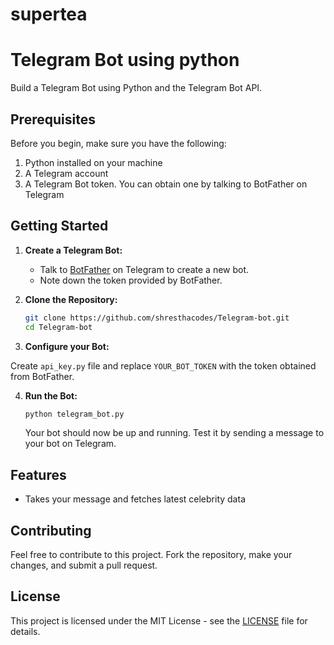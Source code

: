 # supertea
 
# Telegram Bot using python

Build a Telegram Bot using Python and the Telegram Bot API.

## Prerequisites
Before you begin, make sure you have the following:
<ol>
  <li>Python installed on your machine</li>
  <li>A Telegram account</li>
  <li>A Telegram Bot token. You can obtain one by talking to BotFather on Telegram</li>
</ol>


## Getting Started

1. **Create a Telegram Bot:**

   - Talk to [BotFather](https://core.telegram.org/bots#botfather) on Telegram to create a new bot.
   - Note down the token provided by BotFather.

2. **Clone the Repository:**

   ```bash
   git clone https://github.com/shresthacodes/Telegram-bot.git
   cd Telegram-bot
   ```

3. **Configure your Bot:**

  Create `api_key.py` file and replace `YOUR_BOT_TOKEN` with the token obtained from BotFather.

4. **Run the Bot:**

   ```bash
   python telegram_bot.py
   ```

   Your bot should now be up and running. Test it by sending a message to your bot on Telegram.

## Features

- Takes your message and fetches latest celebrity data

## Contributing

Feel free to contribute to this project. Fork the repository, make your changes, and submit a pull request.

## License

This project is licensed under the MIT License - see the [LICENSE](LICENSE) file for details.
